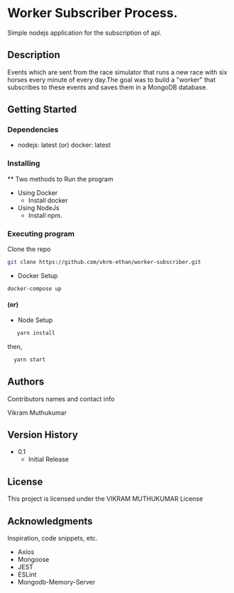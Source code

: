 # Worker Subscriber Process.

Simple nodejs application for the subscription of api.

## Description

Events which are sent from the race simulator that runs a new race with six horses every minute of every day.The goal was to build a "worker" that subscribes to these events and saves them in a MongoDB database.

## Getting Started

### Dependencies

* nodejs: latest (or) docker: latest

### Installing

** Two methods to Run the program
* Using Docker
  - Install docker
* Using NodeJs
  - Install npm.

### Executing program

 Clone the repo
   ```sh
   git clone https://github.com/vkrm-ethan/worker-subscriber.git
   ```

* Docker Setup
```
docker-compose up
```
  
  #### (or)
  
* Node Setup
```sh
   yarn install
```
then,
 ```sh
   yarn start
```

## Authors

Contributors names and contact info

Vikram Muthukumar

## Version History

* 0.1
    * Initial Release

## License

This project is licensed under the VIKRAM MUTHUKUMAR License 

## Acknowledgments

Inspiration, code snippets, etc.
* Axios
* Mongoose
* JEST
* ESLint
* Mongodb-Memory-Server
